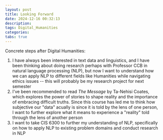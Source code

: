 ```yaml
---
layout: post
title: Looking Forward
date: 2024-12-16 00:32:13
description:
tags: Digital_Humanities
categories:
tabs: true
---
```


<!-- Add a final statement, titled “Looking Forward.” This should be  a brief statement outlining three concrete steps that you’ll take after this class to bring some of the work we’ve done together into your future learning. Maybe you want to follow up on learning a future skill; research how you might do that and name the steps you want to take in this statement. What classes will you take next? What books do you want to read? Who are your people, and how will you find them? -->

Concrete steps after Digital Humanities:

1. I have always been interested in text data and linguistics, and I have been thinking about doing research perhaps with Professor CCB in natural language processing (NLP), but now I want to understand how we can apply NLP to different fields like Humanities while navigating ethics issues -- this will probably be my research project for next semester
2. I've been recommended to read _The Message_ by Ta-Nehisi Coates, which explores the power of stories to shape reality and the importance of embracing difficult truths. Since this course has led me to think how subjective our "data" acually is since it is told by the lens of one person, I want to further explore what it means to experience a "reality" told through the lens of another person
3. I want to take CIS 6300 to further my understanding of NLP, specifically on how to apply NLP to existing problem domains and conduct research in NLP
